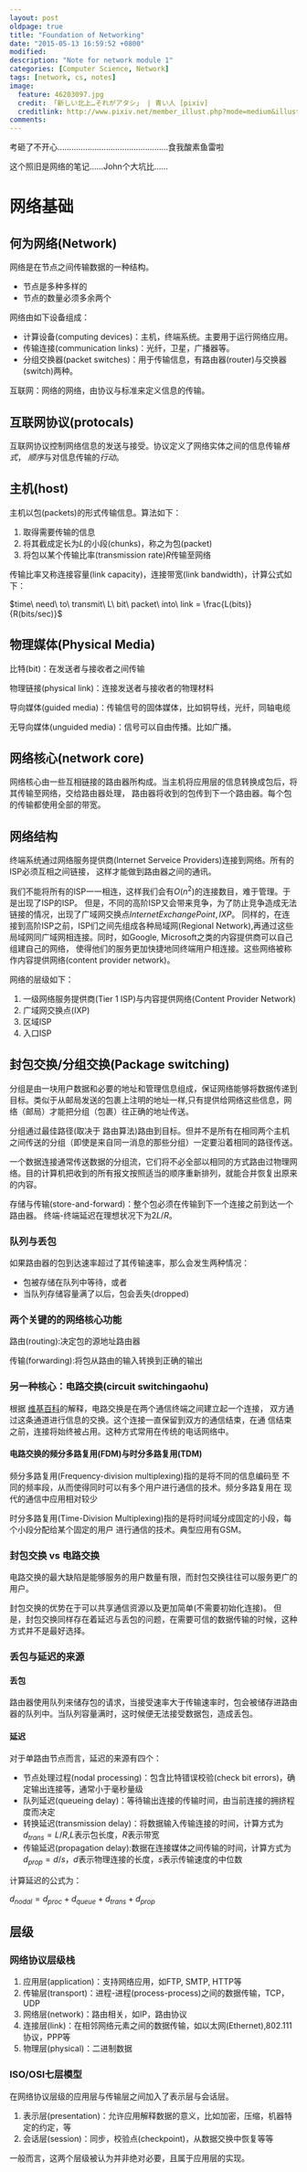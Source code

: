 ```yaml
---
layout: post
oldpage: true
title: "Foundation of Networking"
date: "2015-05-13 16:59:52 +0800"
modified: 
description: "Note for network module 1"
categories: [Computer Science, Network]
tags: [network, cs, notes]
image: 
  feature: 46203097.jpg
  credit: 「新しい北上…それがアタシ」 | 青い人 [pixiv]
  creditlink: http://www.pixiv.net/member_illust.php?mode=medium&illust_id=46203097
comments: 
---
```



考砸了不开心…………………………………………食我酸素鱼雷啦

这个照旧是网络的笔记……John个大坑比……




# 网络基础

## 何为网络(Network)

网络是在节点之间传输数据的一种结构。

- 节点是多种多样的
- 节点的数量必须多余两个

网络由如下设备组成：

- 计算设备(computing devices)：主机，终端系统。主要用于运行网络应用。
- 传输连接(communication links)：光纤，卫星，广播器等。
- 分组交换器(packet switches)：用于传输信息，有路由器(router)与交换器
  (switch)两种。

互联网：网络的网络，由协议与标准来定义信息的传输。

## 互联网协议(protocals)

互联网协议控制网络信息的发送与接受。协议定义了网络实体之间的信息传输*格式*，
*顺序*与对信息传输的*行动*。

## 主机(host)

主机以包(packets)的形式传输信息。算法如下：

1. 取得需要传输的信息
2. 将其截成定长为$L$的小段(chunks)，称之为包(packet)
3. 将包以某个传输比率(transmission rate)$R$传输至网络

传输比率又称连接容量(link capacity)，连接带宽(link bandwidth)，计算公式如下：

$time\ need\ to\ transmit\ L\ bit\ packet\ into\ link = \frac{L(bits)}{R(bits/sec)}$

## 物理媒体(Physical Media)

比特(bit)：在发送者与接收者之间传输

物理链接(physical link)：连接发送者与接收者的物理材料

导向媒体(guided media)：传输信号的固体媒体，比如铜导线，光纤，同轴电缆

无导向媒体(unguided media)：信号可以自由传播。比如广播。

## 网络核心(network core)

网络核心由一些互相链接的路由器所构成。当主机将应用层的信息转换成包后，将其传输至网络，交给路由器处理，
路由器将收到的包传到下一个路由器。每个包的传输都使用全部的带宽。


## 网络结构

终端系统通过网络服务提供商(Internet Serveice Providers)连接到网络。所有的ISP必须互相之间链接，
这样才能做到路由器之间的通讯。

我们不能将所有的ISP一一相连，这样我们会有$O(n^2)$的连接数目，难于管理。于是出现了ISP的ISP。
但是，不同的高阶ISP又会带来竞争，为了防止竞争造成无法链接的情况，出现了广域网交换点$Internet Exchange Point, IXP$。
同样的，在连接到高阶ISP之前，ISP们之间先组成各种局域网(Regional Network),再通过这些局域网同广域网相连接。同时，如Google, Microsoft之类的内容提供商可以自己组建自己的网络，
使得他们的服务更加快捷地同终端用户相连接。这些网络被称作内容提供网络(content provider network)。

网络的层级如下：

1. 一级网络服务提供商(Tier 1 ISP)与内容提供网络(Content Provider Network)
2. 广域网交换点(IXP)
3. 区域ISP
4. 入口ISP



## 封包交换/分组交换(Package switching)

分组是由一块用户数据和必要的地址和管理信息组成，保证网络能够将数据传递到目标。类似于从邮局发送的包裹上注明的地址一样,只有提供给网络这些信息，网络（邮局）才能把分组（包裹）往正确的地址传送。

分组通过最佳路径(取决于 路由算法)路由到目标。但并不是所有在相同两个主机之间传送的分组（即使是来自同一消息的那些分组）一定要沿着相同的路径传送。

一个数据连接通常传送数据的分组流，它们将不必全部以相同的方式路由过物理网络。目的计算机把收到的所有报文按照适当的顺序重新排列，就能合并恢复出原来的内容。

存储与传输(store-and-forward)：整个包必须在传输到下一个连接之前到达一个路由器。
终端-终端延迟在理想状况下为$2L / R$。

### 队列与丢包

如果路由器的包到达速率超过了其传输速率，那么会发生两种情况：

- 包被存储在队列中等待，或者
- 当队列存储容量满了以后，包会丢失(dropped)


### 两个关键的的网络核心功能

路由(routing):决定包的源地址路由器

传输(forwarding):将包从路由的输入转换到正确的输出

### 另一种核心：电路交换(circuit switchingaohu)

根据
[维基百科](http://zh.wikipedia.org/wiki/%E7%94%B5%E8%B7%AF%E4%BA%A4%E6%8D%A2
"电路交换")的解释，电路交换是在两个通信终端之间建立起一个连接，
双方通过这条通道进行信息的交换。这个连接一直保留到双方的通信结束，在通
信结束之前，连接将始终被占用。这种方式常用在传统的电话网络中。

#### 电路交换的频分多路复用(FDM)与时分多路复用(TDM)

频分多路复用(Frequency-division multiplexing)指的是将不同的信息编码至
不同的频率段，从而使得同时可以有多个用户进行通信的技术。频分多路复用在
现代的通信中应用相对较少

时分多路复用(Time-Division Multiplexing)指的是将时间域分成固定的小段，每个小段分配给某个固定的用户
进行通信的技术。典型应用有GSM。

### 封包交换 vs 电路交换

电路交换的最大缺陷是能够服务的用户数量有限，而封包交换往往可以服务更广的用户。


封包交换的优势在于可以共享通信资源以及更加简单(不需要初始化连接)。
但是，封包交换同样存在着延迟与丢包的问题，在需要可信的数据传输的时候，这种方式并不是最好选择。


### 丢包与延迟的来源

#### 丢包

路由器使用队列来储存包的请求，当接受速率大于传输速率时，包会被储存进路由器的队列中。当队列容量满时，这时候便无法接受数据包，造成丢包。

#### 延迟

对于单路由节点而言，延迟的来源有四个：

- 节点处理过程(nodal processing)：包含比特错误校验(check bit errors)，确定输出连接等，通常小于毫秒量级
- 队列延迟(queueing delay)：等待输出连接的传输时间，由当前连接的拥挤程度而决定
- 转换延迟(transmission delay)：将数据输入传输连接的时间，计算方式为$d_{trans} = L / R$,$L$表示包长度，$R$表示带宽
- 传输延迟(propagation delay):数据在连接媒体之间传输的时间，计算方式为$d_{prop} = d / s$，$d$表示物理连接的长度，$s$表示传输速度的中位数

计算延迟的公式为：

$d_{nodal} = d_{proc} + d_{queue} + d_{trans} + d_{prop}$


## 层级

### 网络协议层级栈

1. 应用层(application)：支持网络应用，如FTP, SMTP, HTTP等
2. 传输层(transport)：进程-进程(process-process)之间的数据传输，TCP，UDP
3. 网络层(network)：路由相关，如IP，路由协议
4. 连接层(link)：在相邻网络元素之间的数据传输，如以太网(Ethernet),802.111协议，PPP等
5. 物理层(physical)：二进制数据

### ISO/OSI七层模型

在网络协议层级的应用层与传输层之间加入了表示层与会话层。

1. 表示层(presentation)：允许应用解释数据的意义，比如加密，压缩，机器特定的约定，等
2. 会话层(session)：同步，校验点(checkpoint)，从数据交换中恢复等等

一般而言，这两个层级被认为并非绝对必要，且属于应用层的实现。


